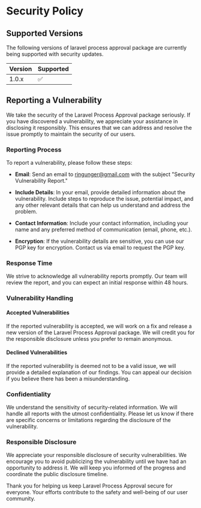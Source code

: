 # Security Policy

## Supported Versions

The following versions of laravel process approval package are
currently being supported with security updates.

| Version | Supported          |
|---------|--------------------|
| 1.0.x   | :white_check_mark: |

## Reporting a Vulnerability

We take the security of the Laravel Process Approval package seriously. If you have discovered a vulnerability, we appreciate your assistance in disclosing it responsibly. This ensures that we can address and resolve the issue promptly to maintain the security of our users.

### Reporting Process
To report a vulnerability, please follow these steps:

- **Email**: Send an email to ringunger@gmail.com with the subject "Security Vulnerability Report."

- **Include Details**: In your email, provide detailed information about the vulnerability. Include steps to reproduce the issue, potential impact, and any other relevant details that can help us understand and address the problem.

- **Contact Information**: Include your contact information, including your name and any preferred method of communication (email, phone, etc.).

- **Encryption**: If the vulnerability details are sensitive, you can use our PGP key for encryption. Contact us via email to request the PGP key.

### Response Time
We strive to acknowledge all vulnerability reports promptly. Our team will review the report, and you can expect an initial response within 48 hours.

### Vulnerability Handling
#### Accepted Vulnerabilities
If the reported vulnerability is accepted, we will work on a fix and release a new version of the Laravel Process Approval package. We will credit you for the responsible disclosure unless you prefer to remain anonymous.

#### Declined Vulnerabilities
If the reported vulnerability is deemed not to be a valid issue, we will provide a detailed explanation of our findings. You can appeal our decision if you believe there has been a misunderstanding.

### Confidentiality
We understand the sensitivity of security-related information. We will handle all reports with the utmost confidentiality. Please let us know if there are specific concerns or limitations regarding the disclosure of the vulnerability.

### Responsible Disclosure
We appreciate your responsible disclosure of security vulnerabilities. We encourage you to avoid publicizing the vulnerability until we have had an opportunity to address it. We will keep you informed of the progress and coordinate the public disclosure timeline.

Thank you for helping us keep Laravel Process Approval secure for everyone. Your efforts contribute to the safety and well-being of our user community.
